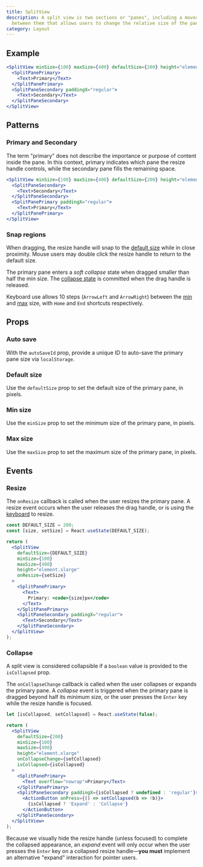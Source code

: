 ```yaml
---
title: SplitView
description: A split view is two sections or "panes", including a moveable separator
  between them that allows users to change the relative size of the panes.
category: Layout
---
```


## Example

```jsx {% live=true %}
<SplitView minSize={100} maxSize={400} defaultSize={200} height="element.xlarge">
  <SplitPanePrimary>
    <Text>Primary</Text>
  </SplitPanePrimary>
  <SplitPaneSecondary paddingX="regular">
    <Text>Secondary</Text>
  </SplitPaneSecondary>
</SplitView>
```

## Patterns

### Primary and Secondary

The term "primary" does not describe the importance or purpose of content inside
the pane. In this context, primary indicates which pane the resize handle
controls, while the secondary pane fills the remaining space.

```jsx {% live=true %}
<SplitView minSize={100} maxSize={400} defaultSize={200} height="element.xlarge">
  <SplitPaneSecondary>
    <Text>Secondary</Text>
  </SplitPaneSecondary>
  <SplitPanePrimary paddingX="regular">
    <Text>Primary</Text>
  </SplitPanePrimary>
</SplitView>
```

### Snap regions

When dragging, the resize handle will snap to the [default size](#default-size)
while in close proximity. Mouse users may double click the resize handle to
return to the default size.

The primary pane enters a _soft collapse_ state when dragged smaller than half
the min size. The [collapse state](#collapse) is committed when the drag handle
is released.

Keyboard use allows 10 steps (`ArrowLeft` and `ArrowRight`) between the
[min](#min-size) and [max](#max-size) size, with `Home` and `End` shortcuts
respectively.

## Props

### Auto save

With the `autoSaveId` prop, provide a unique ID to auto-save the primary pane
size via `localStorage`.

### Default size

Use the `defaultSize` prop to set the default size of the primary pane, in
pixels.

### Min size

Use the `minSize` prop to set the minimum size of the primary pane, in pixels.

### Max size

Use the `maxSize` prop to set the maximum size of the primary pane, in pixels.

## Events

### Resize

The `onResize` callback is called when the user resizes the primary pane. A
resize event occurs when the user releases the drag handle, or is using the
[keyboard](#snap-regions) to resize.

```jsx {% live=true %}
const DEFAULT_SIZE = 200;
const [size, setSize] = React.useState(DEFAULT_SIZE);

return (
  <SplitView
    defaultSize={DEFAULT_SIZE}
    minSize={100}
    maxSize={400}
    height="element.xlarge"
    onResize={setSize}
  >
    <SplitPanePrimary>
      <Text>
        Primary: <code>{size}px</code>
      </Text>
    </SplitPanePrimary>
    <SplitPaneSecondary paddingX="regular">
      <Text>Secondary</Text>
    </SplitPaneSecondary>
  </SplitView>
);
```

### Collapse

A split view is considered collapsible if a `boolean` value is provided to the
`isCollapsed` prop.

The `onCollapseChange` callback is called when the user collapses or expands the
primary pane. A _collapse_ event is triggered when the primary pane is dragged
beyond half its minimum size, or the user presses the `Enter` key while the
resize handle is focused.

```jsx {% live=true %}
let [isCollapsed, setCollapsed] = React.useState(false);

return (
  <SplitView
    defaultSize={200}
    minSize={100}
    maxSize={400}
    height="element.xlarge"
    onCollapseChange={setCollapsed}
    isCollapsed={isCollapsed}
  >
    <SplitPanePrimary>
      <Text overflow="nowrap">Primary</Text>
    </SplitPanePrimary>
    <SplitPaneSecondary paddingX={isCollapsed ? undefined : 'regular'}>
      <ActionButton onPress={() => setCollapsed(b => !b)}>
        {isCollapsed ? 'Expand' : 'Collapse'}
      </ActionButton>
    </SplitPaneSecondary>
  </SplitView>
);
```

Because we visually hide the resize handle (unless focused) to complete the
collapsed appearance, an _expand_ event will only occur when the user presses
the `Enter` key on a collapsed resize handle—**you must** implement an
alternative "expand" interaction for pointer users.
